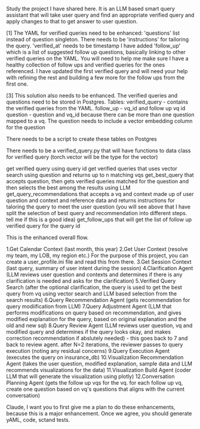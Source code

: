 Study the project I have shared here. It is an LLM based smart query assistant that will take user query and find an appropriate verified query and apply changes to that to get answer to user question. 

[1] The YAML for verified queries need to be enhanced:
'questions' list instead of question singleton. 
There needs to be 'instructions' for tailoring the query. 
'verified_at' needs to be timestamp
I have added 'follow_up' which is a list of suggested follow up questions, basically linking to other verified queries on the YAML. You will need to help me make sure I have a healthy collection of follow ups and verified queries for the ones referenced.
I have updated the first verified query and will need your help with refining the rest and building a few more for the follow ups from the first one.

[3] This solution also needs to be enhanced. 
The verified queries and questions need to be stored in Postgres. 
Tables: 
verified_query - contains the verified queries from the YAML.
follow_up - vq_id and follow up vq id 
question - question and vq_id because there can be more than one question mapped to a vq. The question needs to include a vector embedding column for the question

There needs to be a script to create these tables on Postgres

There needs to be a verified_query.py that will have functions to 
data class for verified query (torch.vector will be the type for the vector)

get verified query using query id
get verified queries that uses vector search using question and returns up to n matching vqs
get_best_query that accepts question, then gets verified queries matched for the question and then selects the best among the results using LLM
get_query_recommendations that accepts a vq and context made up of user question and context and reference data and returns instructions for taloring the query to meet the user question
(you will see above that I have split the selection of best query and recommendation into different steps. tell me if this is a good idea)
get_follow_ups that will get the list of follow up verified query for the query id 

This is the enhanced overall flow.

1.Get Calendar Context (last month, this year)
2.Get User Context (resolve my team, my LOB, my region etc.) For the purpose of this project, you can create a user_profile.ini file and read this from there. 
3.Get Session Context (last query, summary of user intent during the session)
4.Clarification Agent (LLM reviews user question and contexts and determines if there is any clarification is needed and asks for the clarification)
5.Verified Query Search (after the optional clarification, the query is used to get the best query from vq using vector search and LLM based selection from the search results)
6.Query Recommendation Agent (gets recommendation for query modiification from LLM)
7.Query Adjustment Agent (LLM that performs modifications on query based on recommendation, and gives modified explanation for the query, based on original explanation and the old and new sql)
8.Query Review Agent (LLM reviews user question, vq and modified query and determines if the query looks okay, and makes correction recommendation if abslutely needed) - this goes back to 7 and back to review agent. after N=2 iterations, the reviewer passes to query execution (noting any residual concerns)
9.Query Execution Agent (executes the query on insurance_db)
10.Visualization Recommendation Agent (takes the user question, modified explanation, sample data and LLM recommends visualizations for the data)
11.Visualization Build Agent (coder LLM that will generate the visualization using plotly)
12.Conversation Planning Agent (gets the follow up vqs for the vq. for each follow up vq, create one question based on vq's questions that aligns with the current conversation)

Claude, I want you to first give me a plan to do these enhancements, because this is a major enhancement. Once we agree, you should generate yAML, code, sctand tests.